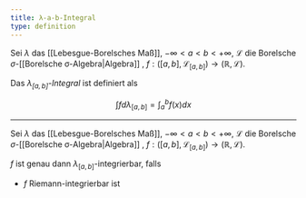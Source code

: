 ```yaml
---
title: λ-a-b-Integral
type: definition
---
```


Sei $\lambda$ das [[Lebesgue-Borelsches Maß]], $-\infty \lt a \lt b \lt +\infty$, $\mathcal{L}$ die Borelsche $\sigma$-[[Borelsche σ-Algebra|Algebra]] , $f : ([a, b], \mathcal{L}_{[a, b]}) \to (\mathbb{R}, \mathcal{L})$.

Das *$\lambda_{[a, b]}$-Integral* ist definiert als

$$
	\int f d\lambda_{[a, b]} = \int_a^b f(x) dx
$$

---

Sei $\lambda$ das [[Lebesgue-Borelsches Maß]], $-\infty \lt a \lt b \lt +\infty$, $\mathcal{L}$ die Borelsche $\sigma$-[[Borelsche σ-Algebra|Algebra]] , $f : ([a, b], \mathcal{L}_{[a, b]}) \to (\mathbb{R}, \mathcal{L})$.

$f$ ist genau dann $\lambda_{[a, b]}$-integrierbar, falls
- $f$ Riemann-integrierbar ist